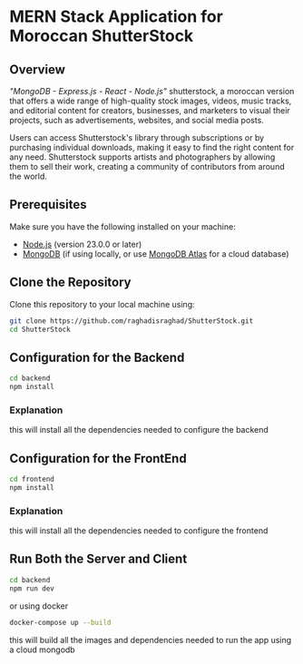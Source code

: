 # MERN Stack Application for Moroccan ShutterStock

## Overview
*"MongoDB - Express.js - React - Node.js"* shutterstock, a moroccan version that offers a wide range of high-quality stock images, videos, music tracks, and editorial content for creators, businesses, and marketers to visual their projects, such as advertisements, websites, and social media posts.

Users can access Shutterstock's library through subscriptions or by purchasing individual downloads, making it easy to find the right content for any need. Shutterstock supports artists and photographers by allowing them to sell their work, creating a community of contributors from around the world.

## Prerequisites
Make sure you have the following installed on your machine:
- [Node.js](https://nodejs.org/) (version 23.0.0 or later)
- [MongoDB](https://www.mongodb.com/) (if using locally, or use [MongoDB Atlas](https://www.mongodb.com/cloud/atlas) for a cloud database)

## Clone the Repository
Clone this repository to your local machine using:
```bash
git clone https://github.com/raghadisraghad/ShutterStock.git
cd ShutterStock
```

## Configuration for the Backend 

```bash
cd backend
npm install

```
### Explanation
this will install all the dependencies needed to configure the backend



## Configuration for the FrontEnd 

```bash
cd frontend
npm install
```
### Explanation
this will install all the dependencies needed to configure the frontend


## Run Both the Server and Client

```bash
cd backend
npm run dev
```

or using docker

```bash
docker-compose up --build
```

this will build all the images and dependencies needed to run the app using a cloud mongodb